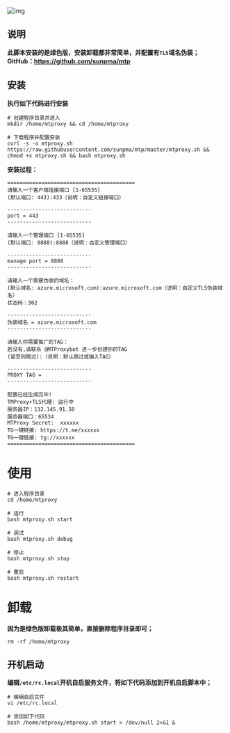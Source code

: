 ![img](https://sunpma.com/usr/uploads/2020/07/2852525402.jpg)

## 说明

**此脚本安装的是绿色版，安装卸载都非常简单，并配置有`TLS`域名伪装；**
**GitHub：https://github.com/sunpma/mtp**

## 安装

**执行如下代码进行安装**

```
# 创建程序目录并进入
mkdir /home/mtproxy && cd /home/mtproxy

# 下载程序并配置安装
curl -s -o mtproxy.sh https://raw.githubusercontent.com/sunpma/mtp/master/mtproxy.sh && chmod +x mtproxy.sh && bash mtproxy.sh
```

**安装过程：**

```
=========================================
请输入一个客户端连接端口 [1-65535]
(默认端口: 443):433（说明：自定义链接端口）

---------------------------
port = 443
---------------------------

请输入一个管理端口 [1-65535]
(默认端口: 8888):8888（说明：自定义管理端口）

---------------------------
manage port = 8888
---------------------------

请输入一个需要伪装的域名：
(默认域名: azure.microsoft.com):azure.microsoft.com（说明：自定义TLS伪装域名）
状态码：302

---------------------------
伪装域名 = azure.microsoft.com
---------------------------

请输入你需要推广的TAG：
若没有,请联系 @MTProxybot 进一步创建你的TAG
(留空则跳过):（说明：默认跳过或输入TAG）

---------------------------
PROXY TAG = 
---------------------------

配置已经生成完毕!
TMProxy+TLS代理: 运行中
服务器IP：132.145.91.50
服务器端口：65534
MTProxy Secret:  xxxxxx
TG一键链接: https://t.me/xxxxxx
TG一键链接: tg://xxxxxx
=========================================
```

# 使用

```
# 进入程序目录
cd /home/mtproxy

# 运行
bash mtproxy.sh start

# 调试
bash mtproxy.sh debug

# 停止
bash mtproxy.sh stop

# 重启
bash mtproxy.sh restart
```

# 卸载

**因为是绿色版卸载极其简单，直接删除程序目录即可；**

```
rm -rf /home/mtproxy
```

## 开机启动

**编辑`/etc/rc.local`开机自启服务文件，将如下代码添加到开机自启脚本中；**

```
# 编辑自启文件
vi /etc/rc.local

# 添加如下代码
bash /home/mtproxy/mtproxy.sh start > /dev/null 2>&1 &
```